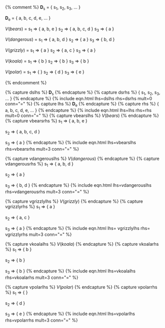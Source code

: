 {% comment %}
**D**<sub>s</sub> = { s<sub>1</sub>, s<sub>2</sub>, s<sub>3</sub>, ... }

**D**<sub>e</sub> = { a, b, c, d, e, ... }

*V*(*bears*) = s<sub>1</sub> &rArr; { a, b, e }
               s<sub>2</sub> &rArr; { a, b, c, d }
               s<sub>3</sub> &rArr; { a }

*V*(*dangerous*) = s<sub>1</sub> &rArr; { a, b, d }
                   s<sub>2</sub> &rArr; { a }
                   s<sub>3</sub> &rArr; { b, d }

*V*(*grizzly*) = s<sub>1</sub> &rArr; { a }
                 s<sub>2</sub> &rArr; { a, c }
                 s<sub>3</sub> &rArr; { a }

*V*(*koala*) = s<sub>1</sub> &rArr; { b }
               s<sub>2</sub> &rArr; { b }
               s<sub>3</sub> &rArr; { b }

*V*(*polar*) = s<sub>1</sub> &rArr; {   }
               s<sub>2</sub> &rArr; { d }
               s<sub>3</sub> &rArr; { e }

{% endcomment %}

{% capture dslhs %}
**D**<sub>s</sub>
{% endcapture %}
{% capture dsrhs %}
{ s<sub>1</sub>, s<sub>2</sub>, s<sub>3</sub>, ... }
{% endcapture %}
{% include eqn.html lhs=dslhs rhs=dsrhs mult=0 conn="=" %}
{% capture lhs %}
**D**<sub>e</sub>
{% endcapture %}
{% capture rhs %}
{ a, b, c, d, e, ... }
{% endcapture %}
{% include eqn.html lhs=lhs rhs=rhs mult=0 conn="=" %}
{% capture vbearslhs %}
*V*(*bears*)
{% endcapture %}
{% capture vbearsrhs %}
s<sub>1</sub> &rArr; { a, b, e }

s<sub>2</sub> &rArr; { a, b, c, d }

s<sub>3</sub> &rArr; { a }
{% endcapture %}
{% include eqn.html lhs=vbearslhs rhs=vbearsrhs mult=3 conn="=" %}

{% capture vdangerouslhs %}
*V*(*dangerous*)
{% endcapture %}
{% capture vdangerousrhs %}
s<sub>1</sub> &rArr; { a, b, d }

s<sub>2</sub> &rArr; { a }

s<sub>3</sub> &rArr; { b, d }
{% endcapture %}
{% include eqn.html lhs=vdangerouslhs rhs=vdangerousrhs mult=3 conn="=" %}

{% capture vgrizzlylhs %}
*V*(*grizzly*)
{% endcapture %}
{% capture  vgrizzlyrhs %}
s<sub>1</sub> &rArr; { a }

s<sub>2</sub> &rArr; { a, c }

s<sub>3</sub> &rArr; { a }
{% endcapture %}
{% include eqn.html lhs= vgrizzlylhs rhs= vgrizzlyrhs mult=3 conn="=" %}

{% capture vkoalalhs %}
*V*(*koala*)
{% endcapture %}
{% capture vkoalarhs %}
s<sub>1</sub> &rArr; { b }

s<sub>2</sub> &rArr; { b }

s<sub>3</sub> &rArr; { b }
{% endcapture %}
{% include eqn.html lhs=vkoalalhs rhs=vkoalarhs mult=3 conn="=" %}

{% capture vpolarlhs %}
*V*(*polar*)
{% endcapture %}
{% capture vpolarrhs %}
s<sub>1</sub> &rArr; {   }

s<sub>2</sub> &rArr; { d }

s<sub>3</sub> &rArr; { e }
{% endcapture %}
{% include eqn.html lhs=vpolarlhs rhs=vpolarrhs mult=3 conn="=" %}
